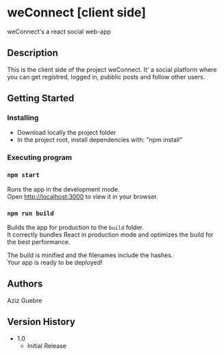 # weConnect [client side]

weConnect's a react social web-app

## Description

This is the client side of the project weConnect.
It' a social platform where you can get registred, logged in, pubblic posts and follow other users.

## Getting Started

### Installing

* Download locally the project folder
* In the project root, install dependencies with: "npm install"

### Executing program

### `npm start`

Runs the app in the development mode.\
Open [http://localhost:3000](http://localhost:3000) to view it in your browser.

### `npm run build`

Builds the app for production to the `build` folder.\
It correctly bundles React in production mode and optimizes the build for the best performance.

The build is minified and the filenames include the hashes.\
Your app is ready to be deployed!

## Authors

Aziz Guebre

## Version History

* 1.0
    * Initial Release
